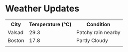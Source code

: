 # Weather Updates

<!-- WEATHER-UPDATE-START -->
<table><tr><th>City</th><th>Temperature (°C)</th><th>Condition</th></tr><tr><td>Valsad</td><td>29.3</td><td>Patchy rain nearby</td></tr><tr><td>Boston</td><td>17.8</td><td>Partly Cloudy</td></tr><tr><td></td><td></td><td></td></tr></table>
<!-- WEATHER-UPDATE-END -->
